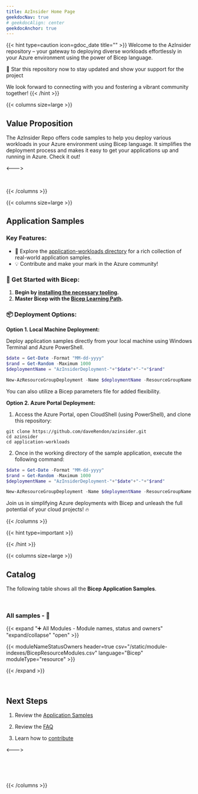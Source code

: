 ```yaml
---
title: AzInsider Home Page
geekdocNav: true
# geekdocAlign: center
geekdocAnchor: true
---
```


{{< hint type=caution icon=gdoc_date title="" >}}
Welcome to the AzInsider repository – your gateway to deploying diverse workloads effortlessly in your Azure environment using the power of Bicep language.

🌟 Star this repository now to stay updated and show your support for the project

We look forward to connecting with you and fostering a vibrant community together!
{{< /hint >}}


{{< columns size=large >}}

## Value Proposition

The AzInsider Repo offers code samples to help you deploy various workloads in your Azure environment using Bicep language. It simplifies the deployment process and makes it easy to get your applications up and running in Azure. Check it out!

<--->

<br>

{{< /columns >}}

{{< columns size=large >}}
## Application Samples

### Key Features: ###

- 📂 Explore the [application-workloads directory](https://github.com/daveRendon/azinsider/tree/main/application-workloads) for a rich collection of real-world application samples.
- 💡 Contribute and make your mark in the Azure community!

### 🚀 Get Started with Bicep: ###

1. **Begin by [installing the necessary tooling](https://docs.microsoft.com/azure/azure-resource-manager/bicep/install?WT.mc_id=AZ-MVP-5000671).**
2. **Master Bicep with the [Bicep Learning Path](https://docs.microsoft.com/learn/paths/bicep-deploy?WT.mc_id=AZ-MVP-5000671).**

### 📦 Deployment Options: ###

**Option 1. Local Machine Deployment:**

Deploy application samples directly from your local machine using Windows Terminal and Azure PowerShell.

```powershell
$date = Get-Date -Format "MM-dd-yyyy"
$rand = Get-Random -Maximum 1000
$deploymentName = "AzInsiderDeployment-"+"$date"+"-"+"$rand"

New-AzResourceGroupDeployment -Name $deploymentName -ResourceGroupName azinsider_demo -TemplateFile .\main.bicep -TemplateParameterFile .\azuredeploy.parameters.json -c
```

You can also utilize a Bicep parameters file for added flexibility.

**Option 2. Azure Portal Deployment:**

1. Access the Azure Portal, open CloudShell (using PowerShell), and clone this repository:

```shell
git clone https://github.com/daveRendon/azinsider.git
cd azinsider
cd application-workloads
```

2. Once in the working directory of the sample application, execute the following command:

```powershell
$date = Get-Date -Format "MM-dd-yyyy"
$rand = Get-Random -Maximum 1000
$deploymentName = "AzInsiderDeployment-"+"$date"+"-"+"$rand"

New-AzResourceGroupDeployment -Name $deploymentName -ResourceGroupName azinsider_demo -TemplateFile .\main.bicep -TemplateParameterFile .\azuredeploy.parameters.json -c
```

Join us in simplifying Azure deployments with Bicep and unleash the full potential of your cloud projects! 🔥

{{< /columns >}}

{{< hint type=important >}}


{{< /hint >}}

{{< columns size=large >}}

## Catalog


The following table shows all the  **Bicep Application Samples**.

<br>

### All samples - 📇

{{< expand "➕ All Modules - Module names, status and owners" "expand/collapse" "open" >}}

{{< moduleNameStatusOwners header=true csv="/static/module-indexes/BicepResourceModules.csv" language="Bicep" moduleType="resource" >}}


{{< /expand >}}

<br>


## Next Steps

1. Review the [Application Samples](https://github.com/daveRendon/azinsider/tree/staging/application-workloads)

1. Review the [FAQ](https://github.azinsider.net/faq/)

1. Learn how to [contribute](https://github.azinsider.net/contributing/)

<--->

<br>
<br>
<br>

{{< /columns >}}
